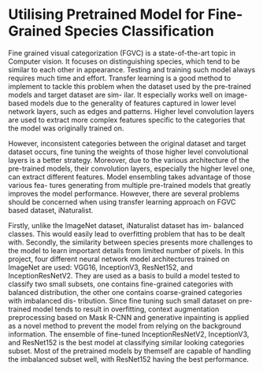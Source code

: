 # Utilising Pretrained Model for Fine-Grained Species Classification 



Fine grained visual categorization (FGVC) is a state-of-the-art topic in Computer vision. It focuses on distinguishing species, which tend to be similar to each other in appearance. Testing and training such model always requires much time and effort. Transfer learning is a good method to implement to tackle this problem when the dataset used by the pre-trained models and target dataset are sim- ilar. It especially works well on image-based models due to the generality of features captured in lower level network layers, such as edges and patterns. Higher level convolution layers are used to extract more complex features specific to the categories that the model was originally trained on. 

However, inconsistent categories between the original dataset and target dataset occurs, fine tuning the weights of those higher level convolutional layers is a better strategy. Moreover, due to the various architecture of the pre-trained models, their convolution layers, especially the higher level one, can extract different features. Model ensembling takes advantage of those various fea- tures generating from multiple pre-trained models that greatly improves the model performance. However, there are several problems should be concerned when using transfer learning approach on FGVC based dataset, iNaturalist. 

Firstly, unlike the ImageNet dataset, iNaturalist dataset has im- balanced classes. This would easily lead to overfitting problem that has to be dealt with. Secondly, the similarity between species presents more challenges to the model to learn important details from limited number of pixels. In this project, four different neural network model architectures trained on ImageNet are used: VGG16, InceptionV3, ResNet152, and InceptionResNetV2. They are used as a basis to build a model tested to classify two small subsets, one contains fine-grained categories with balanced distribution, the other one contains coarse-grained categories with imbalanced dis- tribution. Since fine tuning such small dataset on pre-trained model tends to result in overfitting, context augmentation preprocessing based on Mask R-CNN and generative inpainting is applied as a novel method to prevent the model from relying on the background information. The ensemble of fine-tuned InceptionResNetV2, InceptionV3, and ResNet152 is the best model at classifying similar looking categories subset. Most of the pretrained models by themself are capable of handling the imbalanced subset well, with ResNet152 having the best performance.